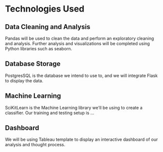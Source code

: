 # Technologies Used
## Data Cleaning and Analysis
Pandas will be used to clean the data and perform an exploratory cleaning and analysis. Further analysis and visualizations will be completed using Python libraries such as seaborn.

## Database Storage
PostgresSQL is the database we intend to use to, and we will integrate Flask to display the data.

## Machine Learning
SciKitLearn is the Machine Learning library we'll be using to create a classifier. Our training and testing setup is ...

## Dashboard
We will be using Tableau template to display an interactive dashboard of our analysis and thought process. 
